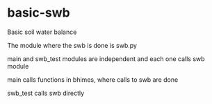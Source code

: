 # basic-swb
Basic soil water balance

The module where the swb is done is swb.py

main and swb_test modules are independent and each one calls swb module

main calls functions in bhimes, where calls to swb are done

swb_test calls swb directly
